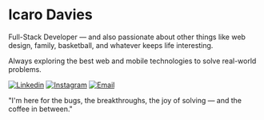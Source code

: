 # Icaro Davies

Full-Stack Developer — and also passionate about other things like web design, family, basketball, and whatever keeps life interesting.

Always exploring the best web and mobile technologies to solve real-world problems.


[![Linkedin](https://img.shields.io/badge/Linkedin-1A1B1E?style=for-the-badge)](https://www.linkedin.com/in/i-davies)
[![Instagram](https://img.shields.io/badge/Instagram-1A1B1E?style=for-the-badge)](https://www.instagram.com/icarodavies/)
[![Email](https://img.shields.io/badge/Email-1A1B1E?style=for-the-badge)](mailto:idavies@outlook.com)

"I'm here for the bugs, the breakthroughs, the joy of solving — and the coffee in between."
